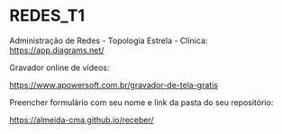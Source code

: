 # REDES_T1
Administração de Redes - Topologia Estrela - Clínica: https://app.diagrams.net/

Gravador online de vídeos:

https://www.apowersoft.com.br/gravador-de-tela-gratis

Preencher formulário com seu nome e link da pasta do seu repositório:

https://almeida-cma.github.io/receber/
